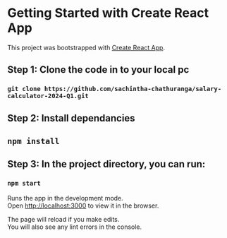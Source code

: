 # Getting Started with Create React App

This project was bootstrapped with [Create React App](https://github.com/facebook/create-react-app).

## Step 1: Clone the code in to your local pc

### `git clone https://github.com/sachintha-chathuranga/salary-calculator-2024-Q1.git`

## Step 2: Install dependancies

## `npm install`

## Step 3: In the project directory, you can run:

### `npm start`

Runs the app in the development mode.\
Open [http://localhost:3000](http://localhost:3000) to view it in the browser.

The page will reload if you make edits.\
You will also see any lint errors in the console.


